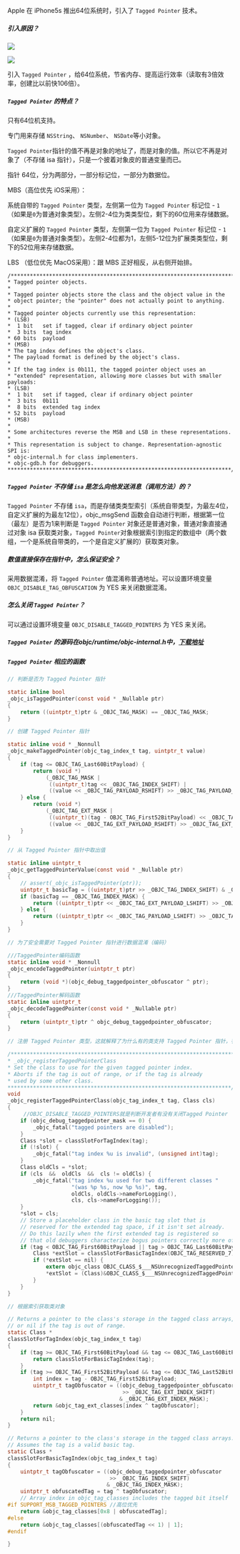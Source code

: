Apple 在 iPhone5s 推出64位系统时，引入了 `Tagged Pointer` 技术。

##### 引入原因？

![](https://github.com/hopeubetter/hopeubetter.github.io/topics/iOS/Objc/内存管理/tagged_pointer_1.png)

![](https://github.com/hopeubetter/hopeubetter.github.io/topics/iOS/Objc/内存管理/tagged_pointer_2.png)

引入 `Tagged Pointer` ，给64位系统，节省内存、提高运行效率（读取有3倍效率，创建比以前快106倍）。


##### `Tagged Pointer` 的特点？

只有64位机支持。

专门用来存储 `NSString`、 `NSNumber`、 `NSDate`等小对象。

`Tagged Pointer`指针的值不再是对象的地址了，而是对象的值。所以它不再是对象了（不存储 isa 指针），只是一个披着对象皮的普通变量而已。

指针 64位，分为两部分，一部分标记位，一部分为数据位。

MBS（高位优先 iOS采用）：

系统自带的 `Tagged Pointer` 类型，左侧第一位为 `Tagged Pointer` 标记位 - `1` （如果是`0`为普通对象类型）。左侧2-4位为类类型位，剩下的60位用来存储数据。

自定义扩展的 `Tagged Pointer` 类型，左侧第一位为 `Tagged Pointer` 标记位 - `1` （如果是`0`为普通对象类型）。左侧2-4位都为1，左侧5-12位为扩展类类型位，剩下的52位用来存储数据。

LBS （低位优先 MacOS采用）：跟 MBS 正好相反，从右侧开始排。


```text
/***********************************************************************
* Tagged pointer objects.
*
* Tagged pointer objects store the class and the object value in the
* object pointer; the "pointer" does not actually point to anything.
*
* Tagged pointer objects currently use this representation:
* (LSB)
*  1 bit   set if tagged, clear if ordinary object pointer
*  3 bits  tag index
* 60 bits  payload
* (MSB)
* The tag index defines the object's class.
* The payload format is defined by the object's class.
*
* If the tag index is 0b111, the tagged pointer object uses an
* "extended" representation, allowing more classes but with smaller payloads:
* (LSB)
*  1 bit   set if tagged, clear if ordinary object pointer
*  3 bits  0b111
*  8 bits  extended tag index
* 52 bits  payload
* (MSB)
*
* Some architectures reverse the MSB and LSB in these representations.
*
* This representation is subject to change. Representation-agnostic SPI is:
* objc-internal.h for class implementers.
* objc-gdb.h for debuggers.
**********************************************************************/

```

##### `Tagged Pointer` 不存储 `isa` 是怎么向他发送消息（调用方法）的？

`Tagged Pointer` 不存储 `isa`，而是存储类类型索引（系统自带类型，为最左4位，自定义扩展的为最左12位），objc_msgSend 函数会自动进行判断，根据第一位（最左）是否为1来判断是 `Tagged Pointer` 对象还是普通对象，普通对象直接通过对象 isa 获取类对象，`Tagged Pointer`对象根据索引到指定的数组中（两个数组，一个是系统自带类的，一个是自定义扩展的）获取类对象。 

##### 数值直接保存在指针中，怎么保证安全？

采用数据混淆，将 `Tagged Pointer` 值混淆称普通地址。可以设置环境变量 `OBJC_DISABLE_TAG_OBFUSCATION` 为 YES 来关闭数据混淆。

##### 怎么关闭 `Tagged Pointer`？

可以通过设置环境变量 `OBJC_DISABLE_TAGGED_POINTERS` 为 YES 来关闭。

##### `Tagged Pointer` 的源码在objc/runtime/objc-internal.h中，[下载地址](https://opensource.apple.com/tarballs/objc4/)

##### `Tagged Pointer` 相应的函数


```c
// 判断是否为 Tagged Pointer 指针

static inline bool
_objc_isTaggedPointer(const void * _Nullable ptr) 
{
    return ((uintptr_t)ptr & _OBJC_TAG_MASK) == _OBJC_TAG_MASK;
}

```


```c
// 创建 Tagged Pointer 指针

static inline void * _Nonnull
_objc_makeTaggedPointer(objc_tag_index_t tag, uintptr_t value)
{
    if (tag <= OBJC_TAG_Last60BitPayload) {
        return (void *)
            (_OBJC_TAG_MASK | 
             ((uintptr_t)tag << _OBJC_TAG_INDEX_SHIFT) | 
             ((value << _OBJC_TAG_PAYLOAD_RSHIFT) >> _OBJC_TAG_PAYLOAD_LSHIFT));
    } else {
        return (void *)
            (_OBJC_TAG_EXT_MASK |
             ((uintptr_t)(tag - OBJC_TAG_First52BitPayload) << _OBJC_TAG_EXT_INDEX_SHIFT) |
             ((value << _OBJC_TAG_EXT_PAYLOAD_RSHIFT) >> _OBJC_TAG_EXT_PAYLOAD_LSHIFT));
    }
}

```


```c
// 从 Tagged Pointer 指针中取出值

static inline uintptr_t
_objc_getTaggedPointerValue(const void * _Nullable ptr) 
{
    // assert(_objc_isTaggedPointer(ptr));
    uintptr_t basicTag = ((uintptr_t)ptr >> _OBJC_TAG_INDEX_SHIFT) & _OBJC_TAG_INDEX_MASK;
    if (basicTag == _OBJC_TAG_INDEX_MASK) {
        return ((uintptr_t)ptr << _OBJC_TAG_EXT_PAYLOAD_LSHIFT) >> _OBJC_TAG_EXT_PAYLOAD_RSHIFT;
    } else {
        return ((uintptr_t)ptr << _OBJC_TAG_PAYLOAD_LSHIFT) >> _OBJC_TAG_PAYLOAD_RSHIFT;
    }
}

```


```c
// 为了安全需要对 Tagged Pointer 指针进行数据混淆（编码）

///TaggedPointer编码函数
static inline void * _Nonnull
_objc_encodeTaggedPointer(uintptr_t ptr)
{
    return (void *)(objc_debug_taggedpointer_obfuscator ^ ptr);
}
///TaggedPointer解码函数
static inline uintptr_t
_objc_decodeTaggedPointer(const void * _Nullable ptr)
{
    return (uintptr_t)ptr ^ objc_debug_taggedpointer_obfuscator;
}

```


```c
// 注册 Tagged Pointer 类型，这就解释了为什么有的类支持 Tagged Pointer 指针，有的不支持

/***********************************************************************
* _objc_registerTaggedPointerClass
* Set the class to use for the given tagged pointer index.
* Aborts if the tag is out of range, or if the tag is already 
* used by some other class.
**********************************************************************/
void
_objc_registerTaggedPointerClass(objc_tag_index_t tag, Class cls)
{
     //OBJC_DISABLE_TAGGED_POINTERS就是判断开发者有没有关闭Tagged Pointer
    if (objc_debug_taggedpointer_mask == 0) {
        _objc_fatal("tagged pointers are disabled");
    }
    Class *slot = classSlotForTagIndex(tag);
    if (!slot) {
        _objc_fatal("tag index %u is invalid", (unsigned int)tag);
    }
    Class oldCls = *slot;
    if (cls  &&  oldCls  &&  cls != oldCls) {
        _objc_fatal("tag index %u used for two different classes "
                    "(was %p %s, now %p %s)", tag, 
                    oldCls, oldCls->nameForLogging(), 
                    cls, cls->nameForLogging());
    }
    *slot = cls;
    // Store a placeholder class in the basic tag slot that is 
    // reserved for the extended tag space, if it isn't set already.
    // Do this lazily when the first extended tag is registered so 
    // that old debuggers characterize bogus pointers correctly more often.
    if (tag < OBJC_TAG_First60BitPayload || tag > OBJC_TAG_Last60BitPayload) {
        Class *extSlot = classSlotForBasicTagIndex(OBJC_TAG_RESERVED_7);
        if (*extSlot == nil) {
            extern objc_class OBJC_CLASS_$___NSUnrecognizedTaggedPointer;
            *extSlot = (Class)&OBJC_CLASS_$___NSUnrecognizedTaggedPointer;
        }
    }
}

```

```c
// 根据索引获取类对象

// Returns a pointer to the class's storage in the tagged class arrays, 
// or nil if the tag is out of range.
static Class *
classSlotForTagIndex(objc_tag_index_t tag)
{
    if (tag >= OBJC_TAG_First60BitPayload && tag <= OBJC_TAG_Last60BitPayload) {
        return classSlotForBasicTagIndex(tag);
    }
    if (tag >= OBJC_TAG_First52BitPayload && tag <= OBJC_TAG_Last52BitPayload) {
        int index = tag - OBJC_TAG_First52BitPayload;
        uintptr_t tagObfuscator = ((objc_debug_taggedpointer_obfuscator
                                    >> _OBJC_TAG_EXT_INDEX_SHIFT)
                                   & _OBJC_TAG_EXT_INDEX_MASK);
        return &objc_tag_ext_classes[index ^ tagObfuscator];
    }
    return nil;
}

// Returns a pointer to the class's storage in the tagged class arrays.
// Assumes the tag is a valid basic tag.
static Class *
classSlotForBasicTagIndex(objc_tag_index_t tag)
{
    uintptr_t tagObfuscator = ((objc_debug_taggedpointer_obfuscator
                                >> _OBJC_TAG_INDEX_SHIFT)
                               & _OBJC_TAG_INDEX_MASK);
    uintptr_t obfuscatedTag = tag ^ tagObfuscator;
    // Array index in objc_tag_classes includes the tagged bit itself
#if SUPPORT_MSB_TAGGED_POINTERS //高位优先
    return &objc_tag_classes[0x8 | obfuscatedTag];
#else
    return &objc_tag_classes[(obfuscatedTag << 1) | 1];
#endif

}

```













